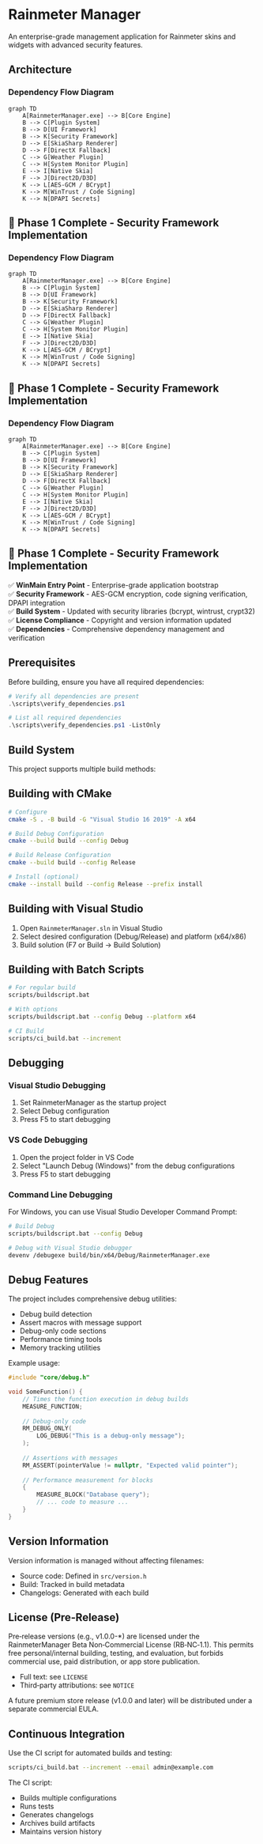 # Rainmeter Manager

An enterprise-grade management application for Rainmeter skins and widgets with advanced security features.

## Architecture

### Dependency Flow Diagram

```mermaid
graph TD
    A[RainmeterManager.exe] --> B[Core Engine]
    B --> C[Plugin System]
    B --> D[UI Framework]
    B --> K[Security Framework]
    D --> E[SkiaSharp Renderer]
    D --> F[DirectX Fallback]
    C --> G[Weather Plugin]
    C --> H[System Monitor Plugin]
    E --> I[Native Skia]
    F --> J[Direct2D/D3D]
    K --> L[AES-GCM / BCrypt]
    K --> M[WinTrust / Code Signing]
    K --> N[DPAPI Secrets]
```

## 🚀 **Phase 1 Complete - Security Framework Implementation**

### Dependency Flow Diagram

```mermaid
graph TD
    A[RainmeterManager.exe] --> B[Core Engine]
    B --> C[Plugin System]
    B --> D[UI Framework]
    B --> K[Security Framework]
    D --> E[SkiaSharp Renderer]
    D --> F[DirectX Fallback]
    C --> G[Weather Plugin]
    C --> H[System Monitor Plugin]
    E --> I[Native Skia]
    F --> J[Direct2D/D3D]
    K --> L[AES-GCM / BCrypt]
    K --> M[WinTrust / Code Signing]
    K --> N[DPAPI Secrets]
```

## 🚀 **Phase 1 Complete - Security Framework Implementation**

### Dependency Flow Diagram

```mermaid
graph TD
    A[RainmeterManager.exe] --> B[Core Engine]
    B --> C[Plugin System]
    B --> D[UI Framework]
    B --> K[Security Framework]
    D --> E[SkiaSharp Renderer]
    D --> F[DirectX Fallback]
    C --> G[Weather Plugin]
    C --> H[System Monitor Plugin]
    E --> I[Native Skia]
    F --> J[Direct2D/D3D]
    K --> L[AES-GCM / BCrypt]
    K --> M[WinTrust / Code Signing]
    K --> N[DPAPI Secrets]
```

## 🚀 **Phase 1 Complete - Security Framework Implementation**

✅ **WinMain Entry Point** - Enterprise-grade application bootstrap  
✅ **Security Framework** - AES-GCM encryption, code signing verification, DPAPI integration  
✅ **Build System** - Updated with security libraries (bcrypt, wintrust, crypt32)  
✅ **License Compliance** - Copyright and version information updated  
✅ **Dependencies** - Comprehensive dependency management and verification

## Prerequisites

Before building, ensure you have all required dependencies:

```powershell
# Verify all dependencies are present
.\scripts\verify_dependencies.ps1

# List all required dependencies
.\scripts\verify_dependencies.ps1 -ListOnly
```

## Build System

This project supports multiple build methods:

## Building with CMake

```bash
# Configure
cmake -S . -B build -G "Visual Studio 16 2019" -A x64

# Build Debug Configuration
cmake --build build --config Debug

# Build Release Configuration
cmake --build build --config Release

# Install (optional)
cmake --install build --config Release --prefix install
```

## Building with Visual Studio

1. Open `RainmeterManager.sln` in Visual Studio
2. Select desired configuration (Debug/Release) and platform (x64/x86)
3. Build solution (F7 or Build → Build Solution)

## Building with Batch Scripts

```bash
# For regular build
scripts/buildscript.bat

# With options
scripts/buildscript.bat --config Debug --platform x64

# CI Build
scripts/ci_build.bat --increment
```

## Debugging

### Visual Studio Debugging

1. Set RainmeterManager as the startup project
2. Select Debug configuration
3. Press F5 to start debugging

### VS Code Debugging

1. Open the project folder in VS Code
2. Select "Launch Debug (Windows)" from the debug configurations
3. Press F5 to start debugging

### Command Line Debugging

For Windows, you can use Visual Studio Developer Command Prompt:

```bash
# Build Debug
scripts/buildscript.bat --config Debug

# Debug with Visual Studio debugger
devenv /debugexe build/bin/x64/Debug/RainmeterManager.exe
```

## Debug Features

The project includes comprehensive debug utilities:

- Debug build detection
- Assert macros with message support
- Debug-only code sections
- Performance timing tools
- Memory tracking utilities

Example usage:

```cpp
#include "core/debug.h"

void SomeFunction() {
    // Times the function execution in debug builds
    MEASURE_FUNCTION;
    
    // Debug-only code
    RM_DEBUG_ONLY(
        LOG_DEBUG("This is a debug-only message");
    );
    
    // Assertions with messages
    RM_ASSERT(pointerValue != nullptr, "Expected valid pointer");
    
    // Performance measurement for blocks
    {
        MEASURE_BLOCK("Database query");
        // ... code to measure ...
    }
}
```

## Version Information

Version information is managed without affecting filenames:
- Source code: Defined in `src/version.h`
- Build: Tracked in build metadata
- Changelogs: Generated with each build

## License (Pre‑Release)

Pre‑release versions (e.g., v1.0.0-*) are licensed under the RainmeterManager Beta Non‑Commercial License (RB‑NC‑1.1). This permits free personal/internal building, testing, and evaluation, but forbids commercial use, paid distribution, or app store publication.

- Full text: see `LICENSE`
- Third‑party attributions: see `NOTICE`

A future premium store release (v1.0.0 and later) will be distributed under a separate commercial EULA.

## Continuous Integration

Use the CI script for automated builds and testing:

```bash
scripts/ci_build.bat --increment --email admin@example.com
```

The CI script:
- Builds multiple configurations
- Runs tests
- Generates changelogs
- Archives build artifacts
- Maintains version history
